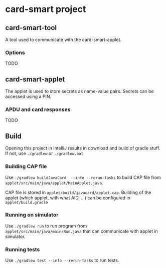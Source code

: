 # card-smart project

## card-smart-tool
A tool used to communicate with the card-smart-applet.

### Options
TODO

## card-smart-applet
The applet is used to store secrets as name-value pairs. Secrets can be accessed using a PIN.

### APDU and card responses
TODO

## Build
Opening this project in IntelliJ results in download and build of gradle stuff.
If not, use `./gradlew` or `./gradlew.bat`.

### Building CAP file
Use `./gradlew buildJavaCard  --info --rerun-tasks` to build CAP file from `applet/src/main/java/applet/MainApplet.java`.

CAP file is stored in `applet/build/javacard/applet.cap`.
Building of the applet (which applet, with what AID, ...) can be configured in `applet/build.gradle`

### Running on simulator
Use `./gradlew run` to run program from `applet/src/main/java/main/Run.java` that can communicate with applet in simulator.

### Running tests
Use `./gradlew test --info --rerun-tasks` to run tests.

